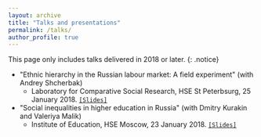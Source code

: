 ```yaml
---
layout: archive
title: "Talks and presentations"
permalink: /talks/
author_profile: true
---
```



<!-- {% for post in site.talks reversed %}
  {% include archive-single-talk.html %}
{% endfor %}
 -->

 This page only includes talks delivered in 2018 or later.
 {: .notice}
 
* "Ethnic hierarchy in the Russian labour market: A field experiment" (with Andrey Shcherbak)
  - Laboratory for Comparative Social Research, HSE St Peterbsurg, 25 January 2018. [`[Slides]`](../filestalks/hseJan2018slides.pdf)
* "Social inequalities in higher education in Russia" (with Dmitry Kurakin and Valeriya Malik)
  - Institute of Education, HSE Moscow, 23 January 2018. [`[Slides]`](../filestalks/HSEeducJan2018.pdf)